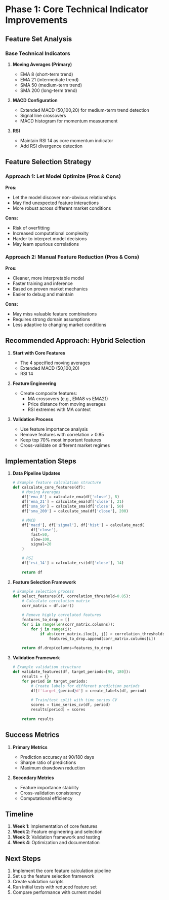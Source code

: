 # Phase 1: Core Technical Indicator Improvements

## Feature Set Analysis

### Base Technical Indicators
1. **Moving Averages (Primary)**
   - EMA 8  (short-term trend)
   - EMA 21 (intermediate trend)
   - SMA 50 (medium-term trend)
   - SMA 200 (long-term trend)

2. **MACD Configuration**
   - Extended MACD (50,100,20) for medium-term trend detection
   - Signal line crossovers
   - MACD histogram for momentum measurement

3. **RSI**
   - Maintain RSI 14 as core momentum indicator
   - Add RSI divergence detection

## Feature Selection Strategy

### Approach 1: Let Model Optimize (Pros & Cons)
**Pros:**
- Let the model discover non-obvious relationships
- May find unexpected feature interactions
- More robust across different market conditions

**Cons:**
- Risk of overfitting
- Increased computational complexity
- Harder to interpret model decisions
- May learn spurious correlations

### Approach 2: Manual Feature Reduction (Pros & Cons)
**Pros:**
- Cleaner, more interpretable model
- Faster training and inference
- Based on proven market mechanics
- Easier to debug and maintain

**Cons:**
- May miss valuable feature combinations
- Requires strong domain assumptions
- Less adaptive to changing market conditions

## Recommended Approach: Hybrid Selection
1. **Start with Core Features**
   - The 4 specified moving averages
   - Extended MACD (50,100,20)
   - RSI 14

2. **Feature Engineering**
   - Create composite features:
     * MA crossovers (e.g., EMA8 vs EMA21)
     * Price distance from moving averages
     * RSI extremes with MA context

3. **Validation Process**
   - Use feature importance analysis
   - Remove features with correlation > 0.85
   - Keep top 70% most important features
   - Cross-validate on different market regimes

## Implementation Steps

1. **Data Pipeline Updates**
   ```python
   # Example feature calculation structure
   def calculate_core_features(df):
       # Moving Averages
       df['ema_8'] = calculate_ema(df['close'], 8)
       df['ema_21'] = calculate_ema(df['close'], 21)
       df['sma_50'] = calculate_sma(df['close'], 50)
       df['sma_200'] = calculate_sma(df['close'], 200)
       
       # MACD
       df['macd'], df['signal'], df['hist'] = calculate_macd(
           df['close'], 
           fast=50, 
           slow=100, 
           signal=20
       )
       
       # RSI
       df['rsi_14'] = calculate_rsi(df['close'], 14)
       
       return df
   ```

2. **Feature Selection Framework**
   ```python
   # Example selection process
   def select_features(df, correlation_threshold=0.85):
       # Calculate correlation matrix
       corr_matrix = df.corr()
       
       # Remove highly correlated features
       features_to_drop = []
       for i in range(len(corr_matrix.columns)):
           for j in range(i):
               if abs(corr_matrix.iloc[i, j]) > correlation_threshold:
                   features_to_drop.append(corr_matrix.columns[i])
                   
       return df.drop(columns=features_to_drop)
   ```

3. **Validation Framework**
   ```python
   # Example validation structure
   def validate_features(df, target_periods=[90, 180]):
       results = {}
       for period in target_periods:
           # Create labels for different prediction periods
           df[f'target_{period}d'] = create_labels(df, period)
           
           # Train/test split with time series CV
           scores = time_series_cv(df, period)
           results[period] = scores
           
       return results
   ```

## Success Metrics

1. **Primary Metrics**
   - Prediction accuracy at 90/180 days
   - Sharpe ratio of predictions
   - Maximum drawdown reduction

2. **Secondary Metrics**
   - Feature importance stability
   - Cross-validation consistency
   - Computational efficiency

## Timeline

1. **Week 1**: Implementation of core features
2. **Week 2**: Feature engineering and selection
3. **Week 3**: Validation framework and testing
4. **Week 4**: Optimization and documentation

## Next Steps

1. Implement the core feature calculation pipeline
2. Set up the feature selection framework
3. Create validation scripts
4. Run initial tests with reduced feature set
5. Compare performance with current model 
